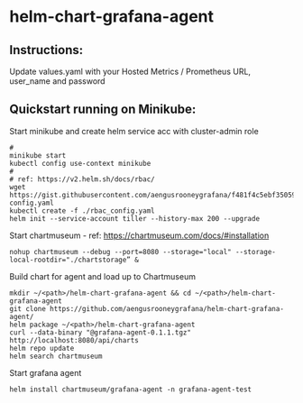 # helm-chart-grafana-agent

## Instructions:  

Update values.yaml with your Hosted Metrics / Prometheus URL, user_name and password 

## Quickstart running on Minikube: 

Start minikube and create helm service acc with cluster-admin role 
```
#
minikube start 
kubectl config use-context minikube
#
# ref: https://v2.helm.sh/docs/rbac/ 
wget https://gist.githubusercontent.com/aengusrooneygrafana/f481f4c5ebf350595a3fdb5a92130002/raw/711573ea173e60783d9c98a069cf7dee6c7edf5a/rbac-config.yaml 
kubectl create -f ./rbac_config.yaml
helm init --service-account tiller --history-max 200 --upgrade
```

Start chartmuseum - ref: https://chartmuseum.com/docs/#installation 
```
nohup chartmuseum --debug --port=8080 --storage="local" --storage-local-rootdir="./chartstorage” &  
```

Build chart for agent and load up to Chartmuseum  
```
mkdir ~/<path>/helm-chart-grafana-agent && cd ~/<path>/helm-chart-grafana-agent 
git clone https://github.com/aengusrooneygrafana/helm-chart-grafana-agent/
helm package ~/<path>/helm-chart-grafana-agent
curl --data-binary "@grafana-agent-0.1.1.tgz" http://localhost:8080/api/charts 
helm repo update 
helm search chartmuseum 
```

Start grafana agent 
```
helm install chartmuseum/grafana-agent -n grafana-agent-test 
```
